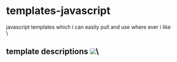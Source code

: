 # templates-javascript
javascript templates which i can easily pull and use where ever i like\
\
## template descriptions ![](https://img.shields.io/badge/templates-1-green)\

